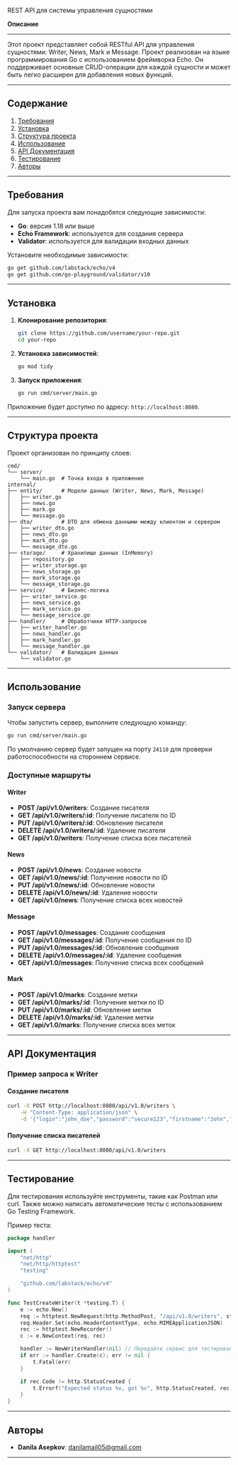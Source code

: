 REST API для системы управления сущностями

**Описание**

---

Этот проект представляет собой RESTful API для управления сущностями: Writer, News, Mark и Message. Проект реализован на языке программирования Go с использованием фреймворка Echo. Он поддерживает основные CRUD-операции для каждой сущности и может быть легко расширен для добавления новых функций.

---

## Содержание
1. [Требования](#требования)
2. [Установка](#установка)
3. [Структура проекта](#структура-проекта)
4. [Использование](#использование)
5. [API Документация](#api-документация)
6. [Тестирование](#тестирование)
7. [Авторы](#авторы)

---

## Требования

Для запуска проекта вам понадобятся следующие зависимости:
- **Go**: версия 1.18 или выше
- **Echo Framework**: используется для создания сервера
- **Validator**: используется для валидации входных данных

Установите необходимые зависимости:
```bash
go get github.com/labstack/echo/v4
go get github.com/go-playground/validator/v10
```

---

## Установка

1. **Клонирование репозитория**:
   ```bash
   git clone https://github.com/username/your-repo.git
   cd your-repo
   ```

2. **Установка зависимостей**:
   ```bash
   go mod tidy
   ```

3. **Запуск приложения**:
   ```bash
   go run cmd/server/main.go
   ```

Приложение будет доступно по адресу: `http://localhost:8080`.

---

## Структура проекта

Проект организован по принципу слоев:

```
cmd/
└── server/
    └── main.go  # Точка входа в приложение
internal/
├── entity/      # Модели данных (Writer, News, Mark, Message)
│   ├── writer.go
│   ├── news.go
│   ├── mark.go
│   └── message.go
├── dto/         # DTO для обмена данными между клиентом и сервером
│   ├── writer_dto.go
│   ├── news_dto.go
│   ├── mark_dto.go
│   └── message_dto.go
├── storage/     # Хранилище данных (InMemory)
│   ├── repository.go
│   ├── writer_storage.go
│   ├── news_storage.go
│   ├── mark_storage.go
│   └── message_storage.go
├── service/     # Бизнес-логика
│   ├── writer_service.go
│   ├── news_service.go
│   ├── mark_service.go
│   └── message_service.go
├── handler/     # Обработчики HTTP-запросов
│   ├── writer_handler.go
│   ├── news_handler.go
│   ├── mark_handler.go
│   └── message_handler.go
└── validator/   # Валидация данных
    └── validator.go
```

---

## Использование

### Запуск сервера
Чтобы запустить сервер, выполните следующую команду:
```bash
go run cmd/server/main.go
```

По умолчанию сервер будет запущен на порту `24110` для проверки работоспособности на стороннем сервисе.

### Доступные маршруты
#### Writer
- **POST /api/v1.0/writers**: Создание писателя
- **GET /api/v1.0/writers/:id**: Получение писателя по ID
- **PUT /api/v1.0/writers/:id**: Обновление писателя
- **DELETE /api/v1.0/writers/:id**: Удаление писателя
- **GET /api/v1.0/writers**: Получение списка всех писателей

#### News
- **POST /api/v1.0/news**: Создание новости
- **GET /api/v1.0/news/:id**: Получение новости по ID
- **PUT /api/v1.0/news/:id**: Обновление новости
- **DELETE /api/v1.0/news/:id**: Удаление новости
- **GET /api/v1.0/news**: Получение списка всех новостей

#### Message
- **POST /api/v1.0/messages**: Создание сообщения
- **GET /api/v1.0/messages/:id**: Получение сообщения по ID
- **PUT /api/v1.0/messages/:id**: Обновление сообщения
- **DELETE /api/v1.0/messages/:id**: Удаление сообщения
- **GET /api/v1.0/messages**: Получение списка всех сообщений

#### Mark
- **POST /api/v1.0/marks**: Создание метки
- **GET /api/v1.0/marks/:id**: Получение метки по ID
- **PUT /api/v1.0/marks/:id**: Обновление метки
- **DELETE /api/v1.0/marks/:id**: Удаление метки
- **GET /api/v1.0/marks**: Получение списка всех меток

---

## API Документация

### Пример запроса к Writer
#### Создание писателя
```bash
curl -X POST http://localhost:8080/api/v1.0/writers \
    -H "Content-Type: application/json" \
    -d '{"login":"john_doe","password":"secure123","firstname":"John","lastname":"Doe"}'
```

#### Получение списка писателей
```bash
curl -X GET http://localhost:8080/api/v1.0/writers
```

---

## Тестирование

Для тестирования используйте инструменты, такие как Postman или curl. Также можно написать автоматические тесты с использованием Go Testing Framework.

Пример теста:
```go
package handler

import (
	"net/http"
	"net/http/httptest"
	"testing"

	"github.com/labstack/echo/v4"
)

func TestCreateWriter(t *testing.T) {
	e := echo.New()
	req := httptest.NewRequest(http.MethodPost, "/api/v1.0/writers", strings.NewReader(`{"login":"test","password":"test123","firstname":"Test","lastname":"User"}`))
	req.Header.Set(echo.HeaderContentType, echo.MIMEApplicationJSON)
	rec := httptest.NewRecorder()
	c := e.NewContext(req, rec)

	handler := NewWriterHandler(nil) // Передайте сервис для тестирования
	if err := handler.Create(c); err != nil {
		t.Fatal(err)
	}

	if rec.Code != http.StatusCreated {
		t.Errorf("Expected status %v, got %v", http.StatusCreated, rec.Code)
	}
}
```

---

## Авторы

- **Danila Asepkov**: danilamail05@gmail.com  
  

---
